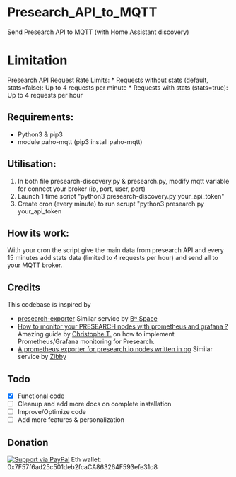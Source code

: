 # Presearch_API_to_MQTT
Send Presearch API to MQTT (with Home Assistant discovery)

# Limitation
  Presearch API Request Rate Limits:
    * Requests without stats (default, stats=false): Up to 4 requests per minute
    * Requests with stats (stats=true): Up to 4 requests per hour

## Requirements:
  * Python3 & pip3
  * module paho-mqtt (pip3 install paho-mqtt)

## Utilisation:
  1) In both file presearch-discovery.py & presearch.py, modify mqtt variable for connect your broker (ip, port, user, port)
  2) Launch 1 time script "python3 presearch-discovery.py your_api_token"
  3) Create cron (every minute) to run scrupt "python3 presearch.py your_api_token

## How its work:
With your cron the script give the main data from presearch API and every 15 minutes add stats data (limited to 4 requests per hour) and send all to your MQTT broker.

## Credits

This codebase is inspired by
- [presearch-exporter](https://github.com/b-n-space/presearch-exporter)
 Similar service by [Bᴺ Space]([https://github.com/Zibby](https://github.com/b-n-space))
- [How to monitor your PRESEARCH nodes with prometheus and grafana ?](https://libremaster.com/presearch-node-grafana/)
  Amazing guide by [Christophe T.](https://libremaster.com/contact/) on how to implement Prometheus/Grafana monitoring
  for Presearch.
- [A prometheus exporter for presearch.io nodes written in go](https://github.com/Zibby/presearch-node-exporter)
  Similar service by [Zibby](https://github.com/Zibby)

## Todo
- [x] Functional code
- [ ] Cleanup and add more docs on complete installation
- [ ] Improve/Optimize code
- [ ] Add more features & personalization

## Donation
  [![Support via PayPal](https://cdn.rawgit.com/twolfson/paypal-github-button/1.0.0/dist/button.svg)](https://www.paypal.me/byackee/)
  Eth wallet: 0x7F57f6ad25c501deb2fcaCA863264F593efe31d8

